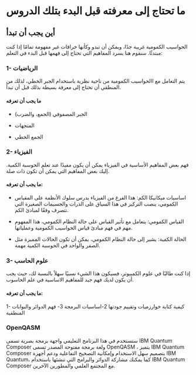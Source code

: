 
# ما تحتاج إلى معرفته قبل البدء بتلك الدروس

## أين يجب أن تبدأ
الحواسيب الكمومية غريبة جدًا، ويمكن أن تبدو وكأنها خرافات غير مفهومة تمامًا إذا كنت مبتدئًا. سنقوم هنا بسرد المفاهيم التي تحتاج إلى فهمها قبل البدء في التعلم:




### 1- الرياضيات
يتم التعامل مع االحواسيب الكمومية من ناحية نظرية باستخدام الجبر الخطي، لذلك من المنطقي أن تحتاج إلى معرفة بسيطة بذلك قبل أن تبدأ.

#### ما يجب أن تعرفه

- الجبر المصفوفي (الجمع، والضرب)

- المتجهات

- الجمع الخطي


  


### 2- الفيزياء

فهم بعض المفاهيم الأساسية في الفيزياء يمكن أن يكون مفيدًا عند تعلم الحوسبة الكمية. إليك بعض المفاهيم التي يمكن أن تكون ذات صلة.


   
#### ما يجب أن تعرفه:
-  اساسيات ميكانيكا الكم: هذا الفرع من الفيزياء يدرس سلوك الأنظمة على المقياس الكمومي، ينصب التركيز في هذا السياق على الذرات والجسيمات الصغيرة التي تتصرف وفقًا لمبادئ الكم.

 -   القياس الكمومي: يتعامل مع تأثير القياس على حالة النظام الكمومي، هذا المفهوم مهم في فهم مبادئ قياس الحواسيب الكمومية وعملياتها.

  -  الحالة الكمية: يشير إلى حالة النظام الكمومي، يمكن أن تكون الحالات المميزة مثل الصفر والواحد في الحوسبة الكمية مهمة.
     

  

### 3- علوم الحاسب
إذا كنت طالبًا في علوم الكمبيوتر، فسيكون هذا الشيء نسبيًا سهلاً بالنسبة لك، حيث يجب أن يكون لديك فهم جيد للمفاهيم الاساسية في علم الحاسوب.

#### ما يجب أن تعرفه:
1- كيفية كتابة خوارزميات وتقييم جودتها
2-اساسيات البرمجة
3- فهم الدوائر والبوابات المنطقية


### OpenQASM 
ستستخدم في هذا البرنامج التعليمي واجهة برمجة بصرية تسمى IBM Quantum Composer ولغة برمجة مفتوحة المصدر تسمى OpenQASM ، يتميز IBM Quantum Composer بتصميم سهل الاستخدام وإمكانية التصحيح التفاعلية ودعم أجهزة IBM Quantum، كما يمكنك مشاركة الدوائر والبرامج التي تنشئها باستخدام IBM Quantum Composer مع المجتمع العلمي والمطورين الآخرين.


